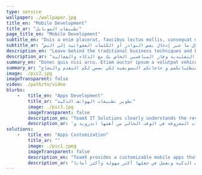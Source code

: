 ```yaml
---
type: service
wallpaper: ./wallpaper.jpg
title_en: "Mobile Development"
title_ar: "تطبيقات الموبايل"
page_title_en: "Mobile Development"
subtitle_en: "Duis a enim placerat, faucibus lectus mollis, consequat mi. Integer id aliquet nisi. "
subtitle_ar: "هنالك العديد من الأنواع المتوفرة لنصوص لوريم إيبسوم، ولكن الغالبية تم تعديلها بشكل ما عبر إدخال بعض النوادر أو الكلمات العشوائية إلى النص"
description_en: "Leave behind the traditional business techniques and beat your competitors with smartness and efficacy."
description_ar: "ترك وراء تقنيات الأعمال التقليدية وفاز المنافسين الخاص بك مع الذكاء والفعالية."
summary_en: "Donec quis nisi arcu. Etiam auctor ipsum a volutpat vehicula. Cras mi nisi, facilisis eu aliquet sit amet, hendrerit eget leo. Aliquam euismod nisi quam, a commodo nulla dictum ac. Mauris tristique tristique ante, non porttitor ipsum pretium quis. Nunc nec turpis hendrerit, vulputate nulla in, elementum lectus. Nunc condimentum mauris consequat, vehicula risus quis, placerat augue. "
summary_ar: "كما نعلم أن التسويق الرقمي من أحدث وسائل الترويج للمنتجات و للخدمات في شبكات التواصل الإجتماعي وفي الإنترنت.تيم إكس يقدم لكم حلول التسويق الرقمي ليتناسب مع متطلباتكمم و حاجاتكم التسويقية لكي نضمن لكم التقدم والنجاح."
image: ./pic2.jpg
imageTransparent: false
video: ./path/to/video
blurbs:
    -   title_en: "Apps Development"
        title_ar: "تطوير تطبيقات الهواتف الذكية"
        image: ./pic3.jpg
        imageTransparent: false
        description_en: "TeamX IT Solutions clearly understands the revolution in the field of mobile application development in UAE and in the world. In this era of technology, TeamX provides the best solutions in the smartphone apps development in UAE. Be it android, IOS, Windows mobile or any mobile platforms, TeamX IT Solutions has a complete team of professionals to provide the best in what we know to make our clients in UAE be the happiest clients ever."
        description_ar: 'فريق تيم إكس يقدم حلول رقمية مميزة من أهمها تطوير تطبيقات الهواتف الذكية. نحن نعلم أهمية التقدم الملحوظ في هذا المجال، لذا عملنا بإحتراف وتميز لجعل عملائنا سعداء. فريق "تيم إكس" يقدم التطوير في تطبيقات الهواتف الذكية في جميع المنصات المعروفة في الوقت الحالي من أهمها اندرويد و IOS وغيرها. فريق تيم إكس يواكب التطور السريع في هذا المجال'
solutions: 
    -   title_en: "Apps Customization"
        title_ar: ""
        image: ./pic1.jpeg
        imageTransparent: false
        description_en: "TeamX provides a customizable mobile apps that will portray your business requirements also we add a unique and fascinating feature that will make your apps looks amazing and secure."
        description_ar: "نعمل جاهدين في تقديم أفضل الأساليب في تطوير تطبيقات الهواتف الذكية ونعمل في جعلها أكثر سهولة وأكثر أمانا."
---
```

